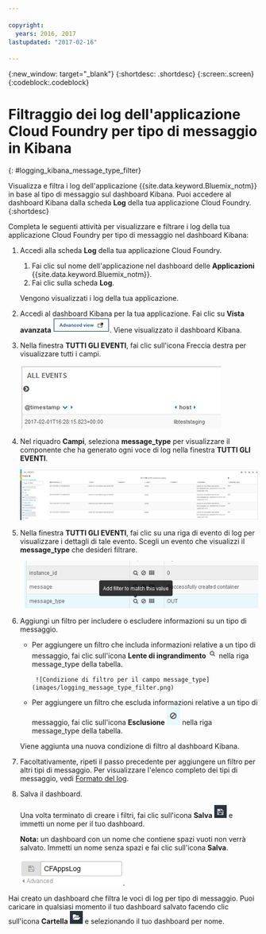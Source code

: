 ```yaml
---

copyright:
  years: 2016, 2017
lastupdated: "2017-02-16"

---
```



{:new_window: target="_blank"}
{:shortdesc: .shortdesc}
{:screen:.screen}
{:codeblock:.codeblock}


# Filtraggio dei log dell'applicazione Cloud Foundry per tipo di messaggio in Kibana
<!-- for example, Uploading your data -->
{: #logging_kibana_message_type_filter}
<!-- Provide an appropriate ID above -->

Visualizza e filtra i log dell'applicazione {{site.data.keyword.Bluemix_notm}} in base al tipo di messaggio sul dashboard Kibana. Puoi accedere al dashboard Kibana dalla scheda **Log** della tua applicazione Cloud Foundry.
{:shortdesc}

<!-- Include a sentence to briefly introduce the steps/subtopics. Example: -->
Completa le seguenti attività per visualizzare e filtrare i log della tua applicazione Cloud Foundry per tipo di messaggio nel dashboard Kibana:

1. Accedi alla scheda **Log** della tua applicazione Cloud Foundry. 

    1. Fai clic sul nome dell'applicazione nel dashboard delle **Applicazioni** {{site.data.keyword.Bluemix_notm}}.
    2. Fai clic sulla scheda **Log**. 
    
    Vengono visualizzati i log della tua applicazione.

2. Accedi al dashboard Kibana per la tua applicazione. Fai clic su **Vista avanzata** ![link Vista avanzata](images/logging_advanced_view.jpg). Viene visualizzato il dashboard Kibana.

3. Nella finestra **TUTTI GLI EVENTI**, fai clic sull'icona Freccia destra per visualizzare tutti i campi. 

    ![Finestra Tutti gli eventi con l'icona Freccia destra](images/logging_all_events_no_fields.jpg)

4. Nel riquadro **Campi**, seleziona **message_type** per visualizzare il componente che ha generato ogni voce di log nella finestra **TUTTI GLI EVENTI**.

    ![Finestra Tutti gli eventi con il campo message_type selezionato](images/logging_message_type.png)

5. Nella finestra **TUTTI GLI EVENTI**, fai clic su una riga di evento di log per visualizzare i dettagli di tale evento. Scegli un evento che visualizzi il **message_type** che desideri filtrare.

    ![Finestra Tutti gli eventi che visualizza i dettagli di un evento di log selezionato](images/logging_message_type_add_filter.png)

6. Aggiungi un filtro per includere o escludere informazioni su un tipo di messaggio. 

    * Per aggiungere un filtro che includa informazioni relative a un tipo di messaggio, fai clic sull'icona **Lente di ingrandimento** ![icona Lente di ingrandimento](images/logging_magnifying_glass.jpg) nella riga message_type della tabella. 
    
           ![Condizione di filtro per il campo message_type](images/logging_message_type_filter.png)
    
    * Per aggiungere un filtro che escluda informazioni relative a un tipo di messaggio, fai clic sull'icona **Esclusione** ![icona Esclusione](images/logging_exclusion_icon.png) nella riga message_type della tabella. 
    
    Viene aggiunta una nuova condizione di filtro al dashboard Kibana.

7. Facoltativamente, ripeti il passo precedente per aggiungere un filtro per altri tipi di messaggio. Per visualizzare l'elenco completo dei tipi di messaggio, vedi [Formato del log](../logging_view_kibana3.html#kibana_log_format_cf).

9. Salva il dashboard.    
        
    Una volta terminato di creare i filtri, fai clic sull'icona **Salva** ![icona Salva](images/logging_save.jpg) e immetti un nome per il tuo dashboard. 
      
    **Nota:** un dashboard con un nome che contiene spazi vuoti non verrà salvato. Immetti un nome senza spazi e fai clic sull'icona **Salva**.
    
    ![Salva nome del dashboard](images/logging_save_dashboard.jpg).

Hai creato un dashboard che filtra le voci di log per tipo di messaggio. Puoi caricare in qualsiasi momento il tuo dashboard salvato facendo clic sull'icona **Cartella** ![icona Cartella](images/logging_folder.jpg) e selezionando il tuo dashboard per nome.
